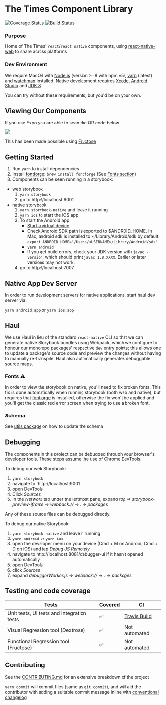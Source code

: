 # The Times Component Library

[![Coverage Status](https://coveralls.io/repos/github/newsuk/times-components/badge.svg?branch=master)](https://coveralls.io/github/newsuk/times-components?branch=master)
[![Build Status](https://travis-ci.org/newsuk/times-components.svg?branch=master)](https://travis-ci.org/newsuk/times-components)

### Purpose

Home of The Times' `react`/`react native` components, using
[react-native-web](https://github.com/necolas/react-native-web) to share across
platforms

### Dev Environment

We require MacOS with [Node.js](https://nodejs.org) (version >=8 with npm v5),
[yarn](https://yarnpkg.com) (latest) and
[watchman](https://facebook.github.io/watchman) installed. Native development
requires [Xcode](https://developer.apple.com/xcode),
[Android Studio](https://developer.android.com/studio/index.html) and
[JDK 8](http://www.oracle.com/technetwork/java/javase/downloads/java-archive-javase8-2177648.html).

You can try without these requirements, but you'd be on your own.

## Viewing Our Components

If you use Expo you are able to scan the QR code below

<img src="https://s3.eu-west-1.amazonaws.com/nu-tools-expo/MasterExpo.png">

This has been made possible using [Fructose](https://github.com/newsuk/fructose)

## Getting Started

1. Run `yarn` to install dependencies
2. Install [fontforge](http://fontforge.github.io/en-US/): `brew install
   fontforge` (See [Fonts section](#fonts))
3. Components can be seen running in a storybook:

* web storybook
  1. `yarn storybook`
  2. go to http://localhost:9001
* native storybook
  1. `yarn storybook-native` and leave it running
  2. `yarn ios` to start the iOS app
  3. To start the Android app:
     * [Start a virtual device](https://developer.android.com/studio/run/managing-avds.html)
     * Check Android SDK path is exported to $ANDROID_HOME. In Mac, android sdk
       is installed to ~/Library/Android/sdk by default. `export
       ANDROID_HOME="/Users/<USERNAME>/Library/Android/sdk"`
     * `yarn android`
     * If you get build errors, check your JDK version with `javac -version`,
       which should print `javac 1.8.XXXX`. Earlier or later versions may not
       work.
  4. go to http://localhost:7007

## Native App Dev Server

In order to run development servers for native applications, start haul dev
server via:

`yarn android:app` or `yarn ios:app`

## Haul

We use Haul in lieu of the standard `react-native` CLI so that we can generate
native Storybook bundles using Webpack, which we configure to honour our
monorepo packages' respective `dev` entry points; this allows one to update a
package's source code and preview the changes without having to manually
re-transpile. Haul also automatically generates debuggable source maps.

### Fonts ⚠️

In order to view the storybook on native, you'll need to fix broken fonts. This
fix is done automatically when running storybook (both web and native), but
requires that [fontforge](http://fontforge.github.io/en-US/) is installed,
otherwise the fix won't be applied and you'll get the classic red error screen
when trying to use a broken font.

### Schema

See [utils package](packages/utils/README.md) on how to update the schema

## Debugging

The components in this project can be debugged through your browser's developer
tools. These steps assume the use of Chrome DevTools.

To debug our web Storybook:

1. `yarn storybook`
2. navigate to `http://localhost:9001
3. open DevTools
4. Click _Sources_
5. In the _Network_ tab under the leftmost pane, expand _top_ =>
   _storybook-preview-iframe_ => _webpack://_ => _._ => _packages_

Any of these source files can be debugged directly.

To debug our native Storybook:

1. `yarn storybook-native` and leave it running
2. `yarn android` or `yarn ios`
3. open the developer menu on your device (Cmd + M on Android, Cmd + D on iOS)
   and tap _Debug JS Remotely_
4. navigate to http://localhost:8081/debugger-ui if it hasn't opened
   automatically
5. open DevTools
6. click _Sources_
7. expand _debuggerWorker.js_ => _webpack://_ => _._ => _packages_

## Testing and code coverage

| Tests                                      | Covered            | CI                                                            |
| ------------------------------------------ | ------------------ | ------------------------------------------------------------- |
| Unit tests, UI tests and Integration tests | :white_check_mark: | [Travis Build](https://travis-ci.org/newsuk/times-components) |
| Visual Regression tool (Dextrose)          | :white_check_mark: | Not automated                                                 |
| Functional Regression tool (Fructose)      | :white_check_mark: | Not automated                                                 |

## Contributing

See the [CONTRIBUTING.md](.github/CONTRIBUTING.md) for an extensive breakdown of
the project

`yarn commit` will commit files (same as `git commit`), and will aid the
contributor with adding a suitable commit message inline with
[conventional changelog](https://github.com/commitizen/cz-cli)
